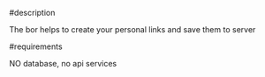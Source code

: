 #description

The bor helps to create your personal links and save them to server

#requirements

NO database, no api services
